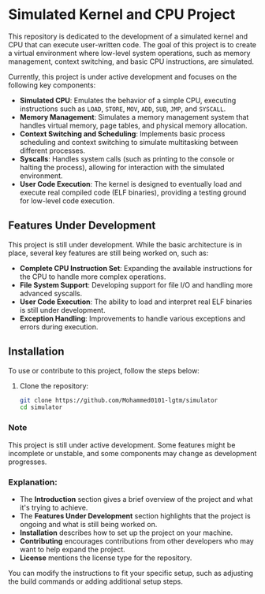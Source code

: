 # Simulated Kernel and CPU Project

This repository is dedicated to the development of a simulated kernel and CPU that can execute user-written code. The goal of this project is to create a virtual environment where low-level system operations, such as memory management, context switching, and basic CPU instructions, are simulated.

Currently, this project is under active development and focuses on the following key components:

- **Simulated CPU**: Emulates the behavior of a simple CPU, executing instructions such as `LOAD`, `STORE`, `MOV`, `ADD`, `SUB`, `JMP`, and `SYSCALL`.
- **Memory Management**: Simulates a memory management system that handles virtual memory, page tables, and physical memory allocation.
- **Context Switching and Scheduling**: Implements basic process scheduling and context switching to simulate multitasking between different processes.
- **Syscalls**: Handles system calls (such as printing to the console or halting the process), allowing for interaction with the simulated environment.
- **User Code Execution**: The kernel is designed to eventually load and execute real compiled code (ELF binaries), providing a testing ground for low-level code execution.

## Features Under Development

This project is still under development. While the basic architecture is in place, several key features are still being worked on, such as:

- **Complete CPU Instruction Set**: Expanding the available instructions for the CPU to handle more complex operations.
- **File System Support**: Developing support for file I/O and handling more advanced syscalls.
- **User Code Execution**: The ability to load and interpret real ELF binaries is still under development.
- **Exception Handling**: Improvements to handle various exceptions and errors during execution.

## Installation

To use or contribute to this project, follow the steps below:

1. Clone the repository:

   ```bash
   git clone https://github.com/Mohammed0101-lgtm/simulator
   cd simulator


### Note
This project is still under active development. Some features might be incomplete or unstable, and some components may change as development progresses.

### Explanation:
- The **Introduction** section gives a brief overview of the project and what it's trying to achieve.
- The **Features Under Development** section highlights that the project is ongoing and what is still being worked on.
- **Installation** describes how to set up the project on your machine.
- **Contributing** encourages contributions from other developers who may want to help expand the project.
- **License** mentions the license type for the repository.

You can modify the instructions to fit your specific setup, such as adjusting the build commands or adding additional setup steps.
